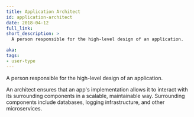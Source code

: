 ```yaml
---
title: Application Architect
id: application-architect
date: 2018-04-12
full_link: 
short_description: >
  A person responsible for the high-level design of an application.

aka: 
tags:
- user-type
---
```

 A person responsible for the high-level design of an application.

<!--more--> 

An architect ensures that an app's implementation allows it to interact with its surrounding components in a scalable, maintainable way. Surrounding components include databases, logging infrastructure, and other microservices.

